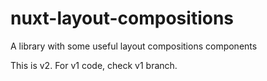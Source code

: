 # nuxt-layout-compositions
A library with some useful layout compositions components

This is v2.
For v1 code, check v1 branch.
